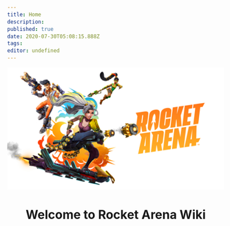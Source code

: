 ```yaml
---
title: Home
description: 
published: true
date: 2020-07-30T05:08:15.888Z
tags: 
editor: undefined
---
```


<p align="center">
	<img alt="ra_primary-art_crop_3840x2160.jpg" src="/ra_primary-art_crop_3840x2160.jpg" width="700">
</p>
<h1 align="center">
  Welcome to Rocket Arena Wiki
</h1>
